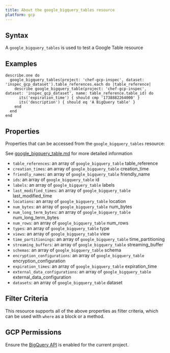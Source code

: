 ```yaml
---
title: About the google_bigquery_tables resource
platform: gcp
---
```


## Syntax
A `google_bigquery_tables` is used to test a Google Table resource

## Examples
```
describe.one do
  google_bigquery_tables(project: 'chef-gcp-inspec', dataset: 'inspec_gcp_dataset').table_references.each do |table_reference|
    describe google_bigquery_table(project: 'chef-gcp-inspec', dataset: 'inspec_gcp_dataset', name: table_reference.table_id) do
      its('expiration_time') { should cmp '1738882264000' }
      its('description') { should eq 'A BigQuery table' }
    end
  end
end
```

## Properties
Properties that can be accessed from the `google_bigquery_tables` resource:

See [google_bigquery_table.md](google_bigquery_table.md) for more detailed information
  * `table_references`: an array of `google_bigquery_table` table_reference
  * `creation_times`: an array of `google_bigquery_table` creation_time
  * `friendly_names`: an array of `google_bigquery_table` friendly_name
  * `ids`: an array of `google_bigquery_table` id
  * `labels`: an array of `google_bigquery_table` labels
  * `last_modified_times`: an array of `google_bigquery_table` last_modified_time
  * `locations`: an array of `google_bigquery_table` location
  * `num_bytes`: an array of `google_bigquery_table` num_bytes
  * `num_long_term_bytes`: an array of `google_bigquery_table` num_long_term_bytes
  * `num_rows`: an array of `google_bigquery_table` num_rows
  * `types`: an array of `google_bigquery_table` type
  * `views`: an array of `google_bigquery_table` view
  * `time_partitionings`: an array of `google_bigquery_table` time_partitioning
  * `streaming_buffers`: an array of `google_bigquery_table` streaming_buffer
  * `schemas`: an array of `google_bigquery_table` schema
  * `encryption_configurations`: an array of `google_bigquery_table` encryption_configuration
  * `expiration_times`: an array of `google_bigquery_table` expiration_time
  * `external_data_configurations`: an array of `google_bigquery_table` external_data_configuration
  * `datasets`: an array of `google_bigquery_table` dataset

## Filter Criteria
This resource supports all of the above properties as filter criteria, which can be used
with `where` as a block or a method.

## GCP Permissions

Ensure the [BigQuery API](https://console.cloud.google.com/apis/library/bigquery-json.googleapis.com/) is enabled for the current project.
